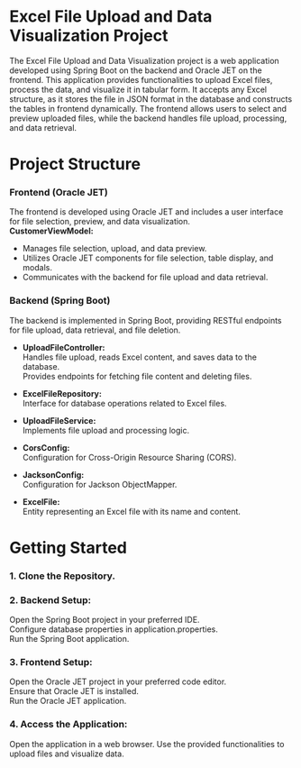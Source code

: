 # Excel File Upload and Data Visualization Project
The Excel File Upload and Data Visualization project is a web application developed using Spring Boot on the backend and Oracle JET on the frontend. 
This application provides functionalities to upload Excel files, process the data, and visualize it in tabular form. It accepts any Excel structure, as it stores 
the file in JSON format in the database and constructs the tables in frontend dynamically.
The frontend allows users to select and preview uploaded files, while the backend handles file upload, processing, and data retrieval.
# Project Structure

### Frontend (Oracle JET)
The frontend is developed using Oracle JET and includes a user interface for file selection, preview, and data visualization.  
**CustomerViewModel:**  
- Manages file selection, upload, and data preview.  
- Utilizes Oracle JET components for file selection, table display, and modals.  
- Communicates with the backend for file upload and data retrieval.

### Backend (Spring Boot)
The backend is implemented in Spring Boot, providing RESTful endpoints for file upload, data retrieval, and file deletion.  
- **UploadFileController:**  
Handles file upload, reads Excel content, and saves data to the database.  
Provides endpoints for fetching file content and deleting files.  

- **ExcelFileRepository:**  
Interface for database operations related to Excel files.  

- **UploadFileService:**  
Implements file upload and processing logic.  

- **CorsConfig:**  
Configuration for Cross-Origin Resource Sharing (CORS).  

- **JacksonConfig:**  
Configuration for Jackson ObjectMapper.  

- **ExcelFile:**  
Entity representing an Excel file with its name and content.
# Getting Started  
### **1.** Clone the Repository.  
### **2.** Backend Setup:  
Open the Spring Boot project in your preferred IDE.  
Configure database properties in application.properties.  
Run the Spring Boot application.  
### **3.** Frontend Setup:  
Open the Oracle JET project in your preferred code editor.  
Ensure that Oracle JET is installed.  
Run the Oracle JET application.  
### **4.** Access the Application:
Open the application in a web browser.
Use the provided functionalities to upload files and visualize data.
